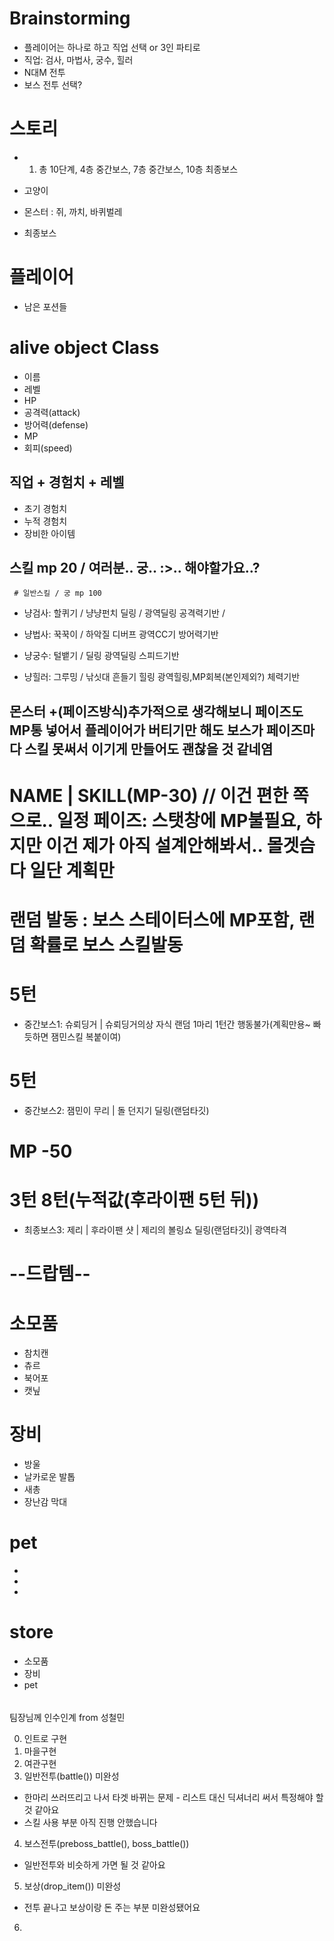 # Brainstorming
- 플레이어는 하나로 하고 직업 선택 or 3인 파티로
- 직업: 검사, 마법사, 궁수, 힐러
- N대M 전투
- 보스 전투 선택?

# 스토리
- 1. 총 10단계, 4층 중간보스, 7층 중간보스, 10층 최종보스

- 고양이 

- 몬스터 : 쥐, 까치, 바퀴벌레
- 최종보스 


# 플레이어
- 남은 포션들

# alive object Class
- 이름
- 레벨
- HP
- 공격력(attack)
- 방어력(defense)
- MP
- 회피(speed)


## 직업 + 경험치 + 레벨
- 초기 경험치
- 누적 경험치
- 장비한 아이템


## 스킬  mp 20 / 여러분.. 궁.. :>.. 해야할가요..?
     # 일반스킬 / 궁 mp 100
- 냥검사: 할퀴기 / 냥냥펀치
         딜링  / 광역딜링
      공격력기반 / 

- 냥법사: 꾹꾹이 / 하악질
        디버프   광역CC기
      방어력기반

- 냥궁수: 털뱉기 / 
        딜링    광역딜링
      스피드기반

- 냥힐러: 그루밍 / 낚싯대 흔들기
        힐링    광역힐링,MP회복(본인제외?)
       체력기반 


## 몬스터           +(페이즈방식)추가적으로 생각해보니 페이즈도 MP통 넣어서 플레이어가 버티기만 해도 보스가 페이즈마다 스킬 못써서 이기게 만들어도 괜찮을 것 같네염

#          NAME  |  SKILL(MP-30)   // 이건 편한 쪽으로..    일정 페이즈: 스탯창에 MP불필요, 하지만 이건 제가 아직 설계안해봐서.. 몰겟슴다 일단 계획만
#                                                       랜덤 발동 : 보스 스테이터스에 MP포함, 랜덤 확률로 보스 스킬발동
#                       5턴
- 중간보스1: 슈뢰딩거 | 슈뢰딩거의상 자식
                랜덤 1마리 1턴간 행동불가(계획만용~ 빠듯하면 잼민스킬 복붙이여)

#                       5턴
- 중간보스2: 잼민이 무리 | 돌 던지기
                      딜링(랜덤타깃)
#                              MP -50
#                   3턴         8턴(누적값(후라이팬 5턴 뒤))                
- 최종보스3: 제리 | 후라이팬 샷 | 제리의 볼링쇼
                딜링(랜덤타깃)|  광역타격

# --드랍템--

# 소모품
- 참치캔
- 츄르
- 북어포
- 캣닢

# 장비
- 방울          
- 날카로운 발톱
- 새총
- 장난감 막대

# pet
- 
-
-

# store
- 소모품
- 장비
- pet 



######
팀장님께 인수인계 from 성철민

0. 인트로 구현
1. 마을구현
2. 여관구현
3. 일반전투(battle()) 미완성
- 한마리 쓰러뜨리고 나서 타겟 바뀌는 문제 - 리스트 대신 딕셔너리 써서 특정해야 할 것 같아요
- 스킬 사용 부분 아직 진행 안했습니다

4. 보스전투(preboss_battle(), boss_battle())
- 일반전투와 비슷하게 가면 될 것 같아요 

5. 보상(drop_item()) 미완성
- 전투 끝나고 보상이랑 돈 주는 부분 미완성됐어요

6. 